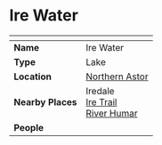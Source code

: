 # Ire Water

| []() | |
| --- | --- |
| **Name** | Ire Water |
| **Type** | Lake |
| **Location** | [Northern Astor](../regions/northern-astor.md) |
| **Nearby Places** | Iredale<br>[Ire Trail](../roads/ire-trail.md)<br>[River Humar](river-humar.md) |
| **People** | |
